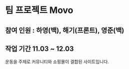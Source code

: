 <h1>팀 프로젝트 Movo</h1>

<h2>참여 인원 : 하영(백), 해기(프론트), 영준(백)</h2>

<h2>작업 기간 11.03 ~ 12.03</h2>

<p>운동을 주제로 커뮤니티와 쇼핑몰이 결합된 사이트입니다.</p>
